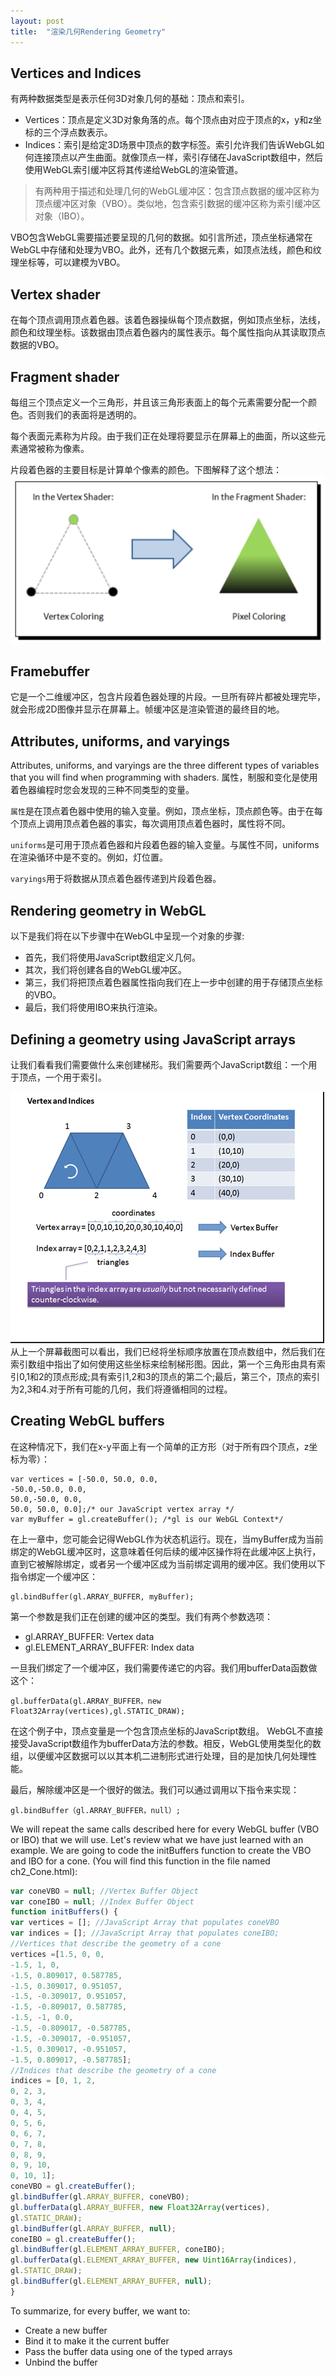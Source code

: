 ```yaml
---
layout: post
title:  "渲染几何Rendering Geometry"
---
```


## Vertices and Indices
有两种数据类型是表示任何3D对象几何的基础：顶点和索引。
- Vertices：顶点是定义3D对象角落的点。每个顶点由对应于顶点的x，y和z坐标的三个浮点数表示。
- Indices：索引是给定3D场景中顶点的数字标签。索引允许我们告诉WebGL如何连接顶点以产生曲面。就像顶点一样，索引存储在JavaScript数组中，然后使用WebGL索引缓冲区将其传递给WebGL的渲染管道。

>有两种用于描述和处理几何的WebGL缓冲区：包含顶点数据的缓冲区称为顶点缓冲区对象（VBO）。类似地，包含索引数据的缓冲区称为索引缓冲区对象（IBO）。

VBO包含WebGL需要描述要呈现的几何的数据。如引言所述，顶点坐标通常在WebGL中存储和处理为VBO。此外，还有几个数据元素，如顶点法线，颜色和纹理坐标等，可以建模为VBO。

## Vertex shader
在每个顶点调用顶点着色器。该着色器操纵每个顶点数据，例如顶点坐标，法线，颜色和纹理坐标。该数据由顶点着色器内的属性表示。每个属性指向从其读取顶点数据的VBO。

## Fragment shader
每组三个顶点定义一个三角形，并且该三角形表面上的每个元素需要分配一个颜色。否则我们的表面将是透明的。

每个表面元素称为片段。由于我们正在处理将要显示在屏幕上的曲面，所以这些元素通常被称为像素。

片段着色器的主要目标是计算单个像素的颜色。下图解释了这个想法：
![](./fragment-shader-1.png)

## Framebuffer
它是一个二维缓冲区，包含片段着色器处理的片段。一旦所有碎片都被处理完毕，就会形成2D图像并显示在屏幕上。帧缓冲区是渲染管道的最终目的地。

## Attributes, uniforms, and varyings
Attributes, uniforms, and varyings are the three different types of variables that you will find when programming with shaders.
属性，制服和变化是使用着色器编程时您会发现的三种不同类型的变量。

`属性`是在顶点着色器中使用的输入变量。例如，顶点坐标，顶点颜色等。由于在每个顶点上调用顶点着色器的事实，每次调用顶点着色器时，属性将不同。

`uniforms`是可用于顶点着色器和片段着色器的输入变量。与属性不同，uniforms在渲染循环中是不变的。例如，灯位置。

`varyings`用于将数据从顶点着色器传递到片段着色器。

## Rendering geometry in WebGL
以下是我们将在以下步骤中在WebGL中呈现一个对象的步骤:
- 首先，我们将使用JavaScript数组定义几何。
- 其次，我们将创建各自的WebGL缓冲区。
- 第三，我们将把顶点着色器属性指向我们在上一步中创建的用于存储顶点坐标的VBO。
- 最后，我们将使用IBO来执行渲染。

## Defining a geometry using JavaScript arrays
让我们看看我们需要做什么来创建梯形。我们需要两个JavaScript数组：一个用于顶点，一个用于索引。

![](../images/geometry-trapezoid.png)
从上一个屏幕截图可以看出，我们已经将坐标顺序放置在顶点数组中，然后我们在索引数组中指出了如何使用这些坐标来绘制梯形图。因此，第一个三角形由具有索引0,1和2的顶点形成;具有索引1,2和3的顶点的第二个;最后，第三个，顶点的索引为2,3和4.对于所有可能的几何，我们将遵循相同的过程。

## Creating WebGL buffers
在这种情况下，我们在x-y平面上有一个简单的正方形（对于所有四个顶点，z坐标为零）：
```
var vertices = [-50.0, 50.0, 0.0,
-50.0,-50.0, 0.0,
50.0,-50.0, 0.0,
50.0, 50.0, 0.0];/* our JavaScript vertex array */
var myBuffer = gl.createBuffer(); /*gl is our WebGL Context*/

```

在上一章中，您可能会记得WebGL作为状态机运行。现在，当myBuffer成为当前绑定的WebGL缓冲区时，这意味着任何后续的缓冲区操作将在此缓冲区上执行，直到它被解除绑定，或者另一个缓冲区成为当前绑定调用的缓冲区。我们使用以下指令绑定一个缓冲区：
```
gl.bindBuffer(gl.ARRAY_BUFFER, myBuffer);
```
第一个参数是我们正在创建的缓冲区的类型。我们有两个参数选项：
- gl.ARRAY_BUFFER: Vertex data
- gl.ELEMENT_ARRAY_BUFFER: Index data

一旦我们绑定了一个缓冲区，我们需要传递它的内容。我们用bufferData函数做这个：
```
gl.bufferData(gl.ARRAY_BUFFER，new Float32Array(vertices),gl.STATIC_DRAW);
```

在这个例子中，顶点变量是一个包含顶点坐标的JavaScript数组。 WebGL不直接接受JavaScript数组作为bufferData方法的参数。相反，WebGL使用类型化的数组，以便缓冲区数据可以以其本机二进制形式进行处理，目的是加快几何处理性能。

最后，解除缓冲区是一个很好的做法。我们可以通过调用以下指令来实现：
```
gl.bindBuffer（gl.ARRAY_BUFFER，null）;
```

We will repeat the same calls described here for every WebGL buffer (VBO or IBO) that we will use.
Let's review what we have just learned with an example. We are going to code the initBuffers function to create the VBO and IBO for a cone. (You will find this function in the file named ch2_Cone.html):

```js
var coneVBO = null; //Vertex Buffer Object
var coneIBO = null; //Index Buffer Object
function initBuffers() {
var vertices = []; //JavaScript Array that populates coneVBO
var indices = []; //JavaScript Array that populates coneIBO;
//Vertices that describe the geometry of a cone
vertices =[1.5, 0, 0,
-1.5, 1, 0,
-1.5, 0.809017, 0.587785,
-1.5, 0.309017, 0.951057,
-1.5, -0.309017, 0.951057,
-1.5, -0.809017, 0.587785,
-1.5, -1, 0.0,
-1.5, -0.809017, -0.587785,
-1.5, -0.309017, -0.951057,
-1.5, 0.309017, -0.951057,
-1.5, 0.809017, -0.587785];
//Indices that describe the geometry of a cone
indices = [0, 1, 2,
0, 2, 3,
0, 3, 4,
0, 4, 5,
0, 5, 6,
0, 6, 7,
0, 7, 8,
0, 8, 9,
0, 9, 10,
0, 10, 1];
coneVBO = gl.createBuffer();
gl.bindBuffer(gl.ARRAY_BUFFER, coneVBO);
gl.bufferData(gl.ARRAY_BUFFER, new Float32Array(vertices),
gl.STATIC_DRAW);
gl.bindBuffer(gl.ARRAY_BUFFER, null);
coneIBO = gl.createBuffer();
gl.bindBuffer(gl.ELEMENT_ARRAY_BUFFER, coneIBO);
gl.bufferData(gl.ELEMENT_ARRAY_BUFFER, new Uint16Array(indices),
gl.STATIC_DRAW);
gl.bindBuffer(gl.ELEMENT_ARRAY_BUFFER, null);
}
```

To summarize, for every buffer, we want to:
- Create a new buffer
- Bind it to make it the current buffer
- Pass the buffer data using one of the typed arrays
- Unbind the buffer

